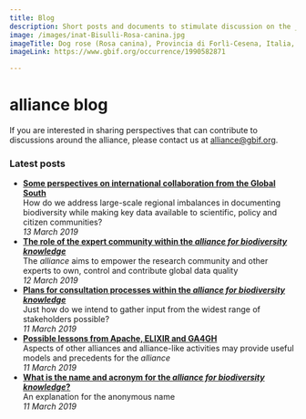 ```yaml
---
title: Blog
description: Short posts and documents to stimulate discussion on the _alliance for biodiversity knowledge_
image: /images/inat-Bisulli-Rosa-canina.jpg
imageTitle: Dog rose (Rosa canina), Provincia di Forlì-Cesena, Italia, 25 January 2019. Photo by Eddi Bisulli CC BY-NC 4.0 via iNaturalist research-grade observations.
imageLink: https://www.gbif.org/occurrence/1990582871

---
```

# alliance blog

If you are interested in sharing perspectives that can contribute to discussions around the alliance, please contact us at [alliance@gbif.org](mailto:alliance@gbif.org).
 
### Latest posts

+ [**Some perspectives on international collaboration from the Global South**](./global-south)<br />How do we address large-scale regional imbalances in documenting biodiversity while making key data available to scientific, policy and citizen communities?<br />_13 March 2019_
+ [**The role of the expert community within the _alliance for biodiversity knowledge_**](./knowledge-network)<br />The _alliance_ aims to empower the research community and other experts to own, control and contribute global data quality<br />_12 March 2019_
+ [**Plans for consultation processes within the _alliance for biodiversity knowledge_**](./consultation-processes)<br />Just how do we intend to gather input from the widest range of stakeholders possible?<br />_11 March 2019_
+ [**Possible lessons from Apache, ELIXIR and GA4GH**](./possible-lessons)<br />Aspects of other alliances and alliance-like activities may provide useful models and precedents for the _alliance_<br />_11 March 2019_
+ [**What is the name and acronym for the _alliance for biodiversity knowledge_?**](./alliance-name)<br />An explanation for the anonymous name<br />_11 March 2019_

